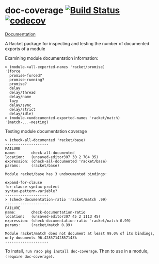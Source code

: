 doc-coverage [![Build Status](https://travis-ci.org/jackfirth/doc-coverage.svg)](https://travis-ci.org/jackfirth/doc-coverage) [![codecov](https://codecov.io/gh/jackfirth/doc-coverage/branch/master/graph/badge.svg)](https://codecov.io/gh/jackfirth/doc-coverage)
=====================================================
[Documentation](http://pkg-build.racket-lang.org/doc/doc-coverage/index.html)

A Racket package for inspecting and testing the number of documented exports of a module

Examining module documentation information:

```racket
> (module->all-exported-names 'racket/promise)
'(force
  promise-forced?
  promise-running?
  promise?
  delay
  delay/thread
  delay/name
  lazy
  delay/sync
  delay/strict
  delay/idle)
> (module->undocumented-exported-names 'racket/match)
'(match-...-nesting)
```

Testing module documentation coverage

```racket
> (check-all-documented 'racket/base)
--------------------
FAILURE
name:       check-all-documented
location:   (unsaved-editor307 30 2 704 35)
expression: (check-all-documented 'racket/base)
params:     (racket/base)

Module racket/base has 3 undocumented bindings:

expand-for-clause
for-clause-syntax-protect
syntax-pattern-variable?
--------------------
> (check-documentation-ratio 'racket/match .99)
--------------------
FAILURE
name:       check-documentation-ratio
location:   (unsaved-editor307 45 2 1113 45)
expression: (check-documentation-ratio 'racket/match 0.99)
params:     (racket/match 0.99)

Module racket/match does not document at least 99.0% of its bindings, only documents 96.42857142857143%
--------------------
```

To install, `run raco pkg install doc-coverage`. Then to use in a module, `(require doc-coverage)`.
